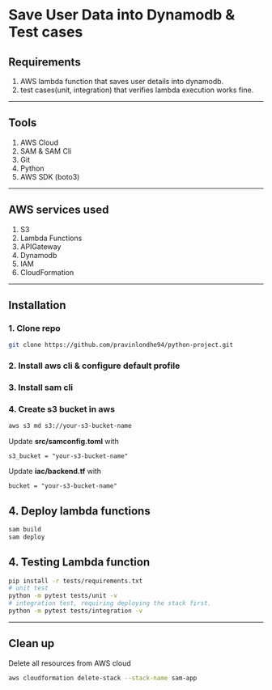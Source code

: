 # Save User Data into Dynamodb & Test cases

## Requirements
1. AWS lambda function that saves user details into dynamodb.
2. test cases(unit, integration) that verifies lambda execution works fine.
---

## Tools
1. AWS Cloud
2. SAM & SAM Cli
3. Git
4. Python
5. AWS SDK (boto3)
---

## AWS services used
1. S3
2. Lambda Functions
3. APIGateway
4. Dynamodb
5. IAM
6. CloudFormation
---

## Installation

### 1. Clone repo
```bash
git clone https://github.com/pravinlondhe94/python-project.git
```

### 2. Install aws cli & configure default profile

### 3. Install sam cli

### 4. Create s3 bucket in aws
```bash 
aws s3 md s3://your-s3-bucket-name
```

Update **src/samconfig.toml** with
```
s3_bucket = "your-s3-bucket-name"
```

Update **iac/backend.tf** with
```
bucket = "your-s3-bucket-name"
```

## 4. Deploy lambda functions
```bash
sam build
sam deploy
```

## 4. Testing Lambda function 
```bash
pip install -r tests/requirements.txt
# unit test
python -m pytest tests/unit -v
# integration test, requiring deploying the stack first.
python -m pytest tests/integration -v
```
---

## Clean up
Delete all resources from AWS cloud
```bash
aws cloudformation delete-stack --stack-name sam-app
```
